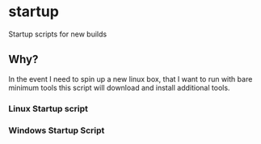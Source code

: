 # startup
Startup scripts for new builds

## Why?
In the event I need to spin up a new linux box, that I want to run with bare minimum tools this script will download and install additional tools.

### Linux Startup script

### Windows Startup Script